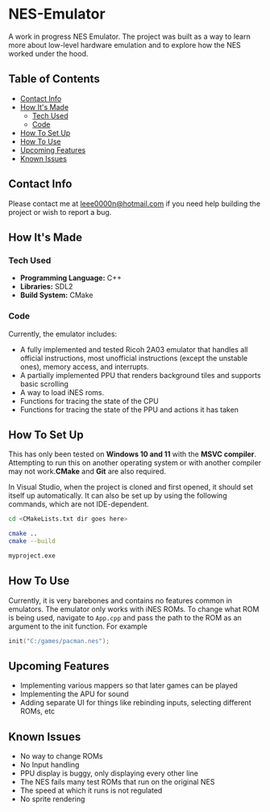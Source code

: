 # NES-Emulator
A work in progress NES Emulator. The project was built as a way to learn more about low-level hardware emulation and to explore how the NES worked under the hood.

## Table of Contents
- [Contact Info](#contact-info)
- [How It's Made](#how-its-made)
  - [Tech Used](#tech-used)
  - [Code](#code)
- [How To Set Up](#how-to-set-up)
- [How To Use](#how-to-use)
- [Upcoming Features](#upcoming-features)
- [Known Issues](#known-issues) 

## Contact Info
Please contact me at leee0000n@hotmail.com if you need help building the project or wish to report a bug.

## How It's Made
### Tech Used
- **Programming Language:** C++
- **Libraries:** SDL2
- **Build System:** CMake

### Code
Currently, the emulator includes:
- A fully implemented and tested Ricoh 2A03 emulator that handles all official instructions, most unofficial instructions (except the unstable ones), memory access, and interrupts.
- A partially implemented PPU that renders background tiles and supports basic scrolling
- A way to load iNES roms.
- Functions for tracing the state of the CPU
- Functions for tracing the state of the PPU and actions it has taken

## How To Set Up
This has only been tested on **Windows 10 and 11** with the **MSVC compiler**. Attempting to run this on another operating system or with another compiler may not work.**CMake** and **Git** are also required.

In Visual Studio, when the project is cloned and first opened, it should set itself up automatically. 
It can also be set up by using the following commands, which are not IDE-dependent.
``` bash
cd <CMakeLists.txt dir goes here>

cmake ..
cmake --build

myproject.exe
```

## How To Use
Currently, it is very barebones and contains no features common in emulators. The emulator only works with iNES ROMs. To change what ROM is being used, navigate to ```App.cpp``` and pass the path to the ROM as an argument to the init function. For example
``` cpp
init("C:/games/pacman.nes");
```

## Upcoming Features
- Implementing various mappers so that later games can be played
- Implementing the APU for sound
- Adding separate UI for things like rebinding inputs, selecting different ROMs, etc

## Known Issues
- No way to change ROMs
- No Input handling
- PPU display is buggy, only displaying every other line
- The NES fails many test ROMs that run on the original NES
- The speed at which it runs is not regulated
- No sprite rendering
